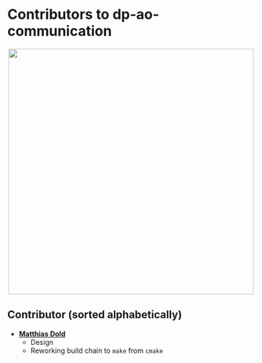 # Contributors to dp-ao-communication

<p align="center">
  <img src="https://contributors-img.web.app/image?repo=bsdlab/dp-ao-communication" width = 500/>
</p>

## Contributor (sorted alphabetically)

- **[Matthias Dold](https://github.com/matthiasdold)**
  - Design
  - Reworking build chain to `make` from `cmake`
